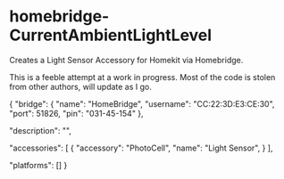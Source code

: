 # homebridge-CurrentAmbientLightLevel
Creates a Light Sensor Accessory for Homekit via Homebridge.

This is a feeble attempt at a work in progress.  Most of the code is stolen from other authors, will update as I go.

{
  "bridge": {
    "name": "HomeBridge",
    "username": "CC:22:3D:E3:CE:30",
    "port": 51826,
    "pin": "031-45-154"
  },

  "description": "",

  "accessories": [
    {
      "accessory": "PhotoCell",
      "name": "Light Sensor",
      }
  ],

  "platforms": []
}


